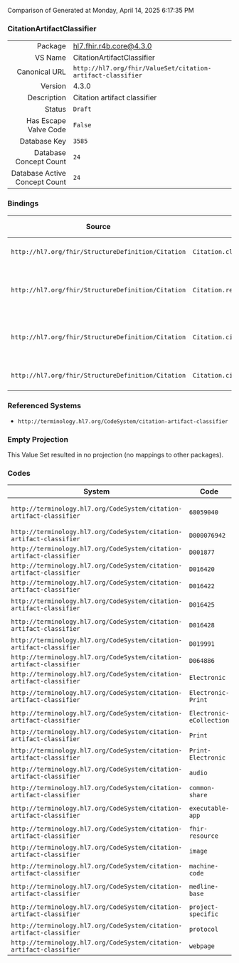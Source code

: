Comparison of 
Generated at Monday, April 14, 2025 6:17:35 PM

### CitationArtifactClassifier

|      |     |
| ---: | --- |
| Package | hl7.fhir.r4b.core@4.3.0 |
| VS Name | CitationArtifactClassifier |
| Canonical URL | `http://hl7.org/fhir/ValueSet/citation-artifact-classifier` |
| Version | 4.3.0 |
| Description | Citation artifact classifier |
| Status | `Draft` |
| Has Escape Valve Code | `False` |
| Database Key | `3585` |
| Database Concept Count | `24` |
| Database Active Concept Count | `24` |
### Bindings

| Source | Element | Binding | Strength | Element Short |
| ------ | ------- | ------- | -------- | ------------- |
| `http://hl7.org/fhir/StructureDefinition/Citation` | `Citation.classification.classifier` | `http://hl7.org/fhir/ValueSet/citation-artifact-classifier` | `Example` | The specific classification value |
| `http://hl7.org/fhir/StructureDefinition/Citation` | `Citation.relatesTo.targetClassifier` | `http://hl7.org/fhir/ValueSet/citation-artifact-classifier` | `Example` | The clasification of the related artifact |
| `http://hl7.org/fhir/StructureDefinition/Citation` | `Citation.citedArtifact.relatesTo.targetClassifier` | `http://hl7.org/fhir/ValueSet/citation-artifact-classifier` | `Example` | The clasification of the related artifact |
| `http://hl7.org/fhir/StructureDefinition/Citation` | `Citation.citedArtifact.classification.classifier` | `http://hl7.org/fhir/ValueSet/citation-artifact-classifier` | `Example` | The specific classification value |

### Referenced Systems

* `http://terminology.hl7.org/CodeSystem/citation-artifact-classifier`
### Empty Projection

This Value Set resulted in no projection (no mappings to other packages).

### Codes

| System | Code | Display |
| ------ | ---- | ------- |
| `http://terminology.hl7.org/CodeSystem/citation-artifact-classifier` | `68059040` | Video-Audio Media |
| `http://terminology.hl7.org/CodeSystem/citation-artifact-classifier` | `D000076942` | Preprint |
| `http://terminology.hl7.org/CodeSystem/citation-artifact-classifier` | `D001877` | Book |
| `http://terminology.hl7.org/CodeSystem/citation-artifact-classifier` | `D016420` | Comment |
| `http://terminology.hl7.org/CodeSystem/citation-artifact-classifier` | `D016422` | Letter |
| `http://terminology.hl7.org/CodeSystem/citation-artifact-classifier` | `D016425` | Published Erratum |
| `http://terminology.hl7.org/CodeSystem/citation-artifact-classifier` | `D016428` | Journal Article |
| `http://terminology.hl7.org/CodeSystem/citation-artifact-classifier` | `D019991` | Database |
| `http://terminology.hl7.org/CodeSystem/citation-artifact-classifier` | `D064886` | Dataset |
| `http://terminology.hl7.org/CodeSystem/citation-artifact-classifier` | `Electronic` | Electronic |
| `http://terminology.hl7.org/CodeSystem/citation-artifact-classifier` | `Electronic-Print` | Electronic-Print |
| `http://terminology.hl7.org/CodeSystem/citation-artifact-classifier` | `Electronic-eCollection` | Electronic-eCollection |
| `http://terminology.hl7.org/CodeSystem/citation-artifact-classifier` | `Print` | Print |
| `http://terminology.hl7.org/CodeSystem/citation-artifact-classifier` | `Print-Electronic` | Print Electronic |
| `http://terminology.hl7.org/CodeSystem/citation-artifact-classifier` | `audio` | Audio file |
| `http://terminology.hl7.org/CodeSystem/citation-artifact-classifier` | `common-share` | Common Share |
| `http://terminology.hl7.org/CodeSystem/citation-artifact-classifier` | `executable-app` | Executable app |
| `http://terminology.hl7.org/CodeSystem/citation-artifact-classifier` | `fhir-resource` | FHIR Resource |
| `http://terminology.hl7.org/CodeSystem/citation-artifact-classifier` | `image` | Image file |
| `http://terminology.hl7.org/CodeSystem/citation-artifact-classifier` | `machine-code` | Machine code |
| `http://terminology.hl7.org/CodeSystem/citation-artifact-classifier` | `medline-base` | Medline Base |
| `http://terminology.hl7.org/CodeSystem/citation-artifact-classifier` | `project-specific` | Project Specific |
| `http://terminology.hl7.org/CodeSystem/citation-artifact-classifier` | `protocol` | Protocol |
| `http://terminology.hl7.org/CodeSystem/citation-artifact-classifier` | `webpage` | Webpage |
